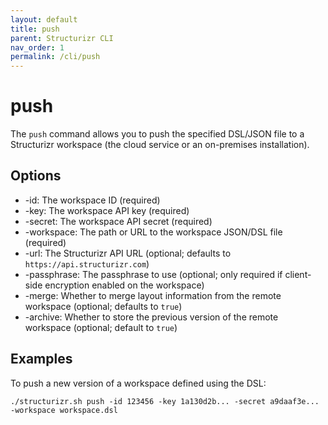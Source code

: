 ```yaml
---
layout: default
title: push
parent: Structurizr CLI
nav_order: 1
permalink: /cli/push
---
```


# push

The ```push``` command allows you to push the specified DSL/JSON file to a Structurizr workspace (the cloud service or an on-premises installation).

## Options

- -id: The workspace ID (required)
- -key: The workspace API key (required)
- -secret: The workspace API secret (required)
- -workspace: The path or URL to the workspace JSON/DSL file (required)
- -url: The Structurizr API URL (optional; defaults to ```https://api.structurizr.com```)
- -passphrase: The passphrase to use (optional; only required if client-side encryption enabled on the workspace)
- -merge: Whether to merge layout information from the remote workspace (optional; defaults to `true`)
- -archive: Whether to store the previous version of the remote workspace (optional; default to `true`)

## Examples

To push a new version of a workspace defined using the DSL:

```
./structurizr.sh push -id 123456 -key 1a130d2b... -secret a9daaf3e... -workspace workspace.dsl
```